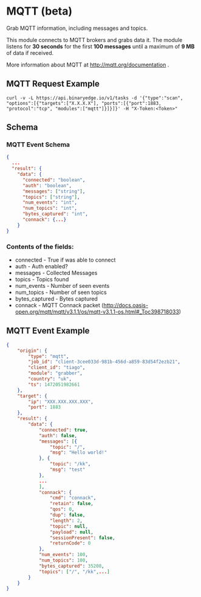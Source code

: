 # MQTT (beta)

Grab MQTT information, including messages and topics.

This module connects to MQTT brokers and grabs data it. The module listens for **30 seconds** for the first **100 messages** until a maximum of **9 MB** of data if received. 

More information about MQTT at http://mqtt.org/documentation .

## MQTT Request Example

```
curl -v -L https://api.binaryedge.io/v1/tasks -d '{"type":"scan", "options":[{"targets":["X.X.X.X"], "ports":[{"port":1883, "protocol":"tcp", "modules":["mqtt"]}]}]}' -H "X-Token:<Token>"
```

## Schema

### MQTT Event Schema

```json
{
  ...
  "result": {
    "data": {
      "connected": "boolean",
      "auth": "boolean",
      "messages": ["string"],
      "topics": ["string"],
      "num_events": "int",
      "num_topics": "int",
      "bytes_captured": "int",
      "connack": {...}
    }
}
```

### Contents of the fields:

  * connected - True if was able to connect
  * auth - Auth enabled?
  * messages - Collected Messages
  * topics - Topics found
  * num_events - Number of seen events
  * num_topics - Number of seen topics
  * bytes_captured - Bytes captured
  * connack - MQTT Connack packet (http://docs.oasis-open.org/mqtt/mqtt/v3.1.1/os/mqtt-v3.1.1-os.html#_Toc398718033)

## MQTT Event Example

```json
{
    "origin": {
        "type": "mqtt",
        "job_id": "client-3cee033d-981b-456d-a859-83d54f2ezb21",
        "client_id": "tiago",
        "module": "grabber",
        "country": "uk",
        "ts": 1472051982661
    },
    "target": {
        "ip": "XXX.XXX.XXX.XXX",
        "port": 1883
    },
    "result": {
        "data": {
            "connected": true,
            "auth": false,
            "messages": [{
                "topic": "/",
                "msg": "Hello world!"
            }, {
                "topic": "/kk",
                "msg": "test"
            },
            ...
            ],
            "connack": {
                "cmd": "connack",
                "retain": false,
                "qos": 0,
                "dup": false,
                "length": 2,
                "topic": null,
                "payload": null,
                "sessionPresent": false,
                "returnCode": 0
            },
            "num_events": 100,
            "num_topics": 100,
            "bytes_captured": 35208,
            "topics": ["/", "/kk",...]
        }
    }
}
```

